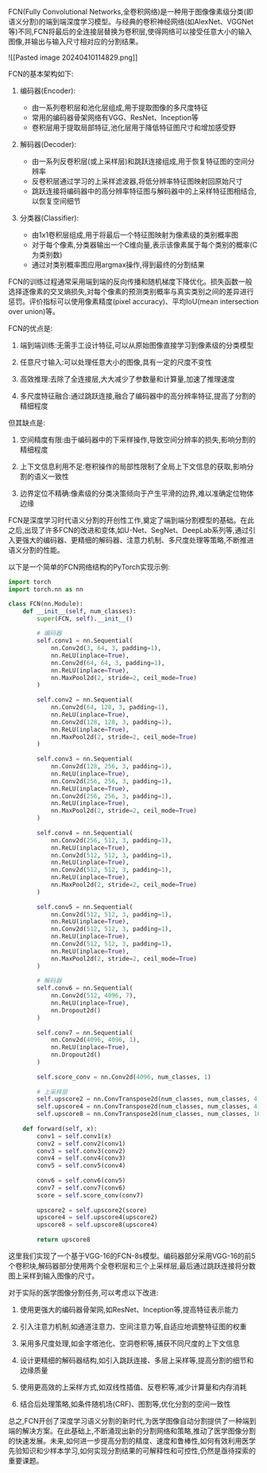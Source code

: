 FCN(Fully Convolutional Networks,全卷积网络)是一种用于图像像素级分类(即语义分割)的端到端深度学习模型。与经典的卷积神经网络(如AlexNet、VGGNet等)不同,FCN将最后的全连接层替换为卷积层,使得网络可以接受任意大小的输入图像,并输出与输入尺寸相对应的分割结果。

![[Pasted image 20240410114829.png]]

FCN的基本架构如下:

1. 编码器(Encoder):
   - 由一系列卷积层和池化层组成,用于提取图像的多尺度特征
   - 常用的编码器骨架网络有VGG、ResNet、Inception等
   - 卷积层用于提取局部特征,池化层用于降低特征图尺寸和增加感受野
   
2. 解码器(Decoder):
   - 由一系列反卷积层(或上采样层)和跳跃连接组成,用于恢复特征图的空间分辨率
   - 反卷积层通过学习的上采样滤波器,将低分辨率特征图映射回原始尺寸
   - 跳跃连接将编码器中的高分辨率特征图与解码器中的上采样特征图相结合,以恢复空间细节
   
3. 分类器(Classifier):
   - 由1x1卷积层组成,用于将最后一个特征图映射为像素级的类别概率图
   - 对于每个像素,分类器输出一个C维向量,表示该像素属于每个类别的概率(C为类别数)
   - 通过对类别概率图应用argmax操作,得到最终的分割结果

FCN的训练过程通常采用端到端的反向传播和随机梯度下降优化。损失函数一般选择逐像素的交叉熵损失,对每个像素的预测类别概率与真实类别之间的差异进行惩罚。评价指标可以使用像素精度(pixel accuracy)、平均IoU(mean intersection over union)等。

FCN的优点是:

1. 端到端训练:无需手工设计特征,可以从原始图像直接学习到像素级的分类模型

2. 任意尺寸输入:可以处理任意大小的图像,具有一定的尺度不变性

3. 高效推理:去除了全连接层,大大减少了参数量和计算量,加速了推理速度

4. 多尺度特征融合:通过跳跃连接,融合了编码器中的高分辨率特征,提高了分割的精细程度

但其缺点是:

1. 空间精度有限:由于编码器中的下采样操作,导致空间分辨率的损失,影响分割的精细程度

2. 上下文信息利用不足:卷积操作的局部性限制了全局上下文信息的获取,影响分割的语义一致性

3. 边界定位不精确:像素级的分类决策倾向于产生平滑的边界,难以准确定位物体边缘

FCN是深度学习时代语义分割的开创性工作,奠定了端到端分割模型的基础。在此之后,出现了许多FCN的改进和变体,如U-Net、SegNet、DeepLab系列等,通过引入更强大的编码器、更精细的解码器、注意力机制、多尺度处理等策略,不断推进语义分割的性能。

以下是一个简单的FCN网络结构的PyTorch实现示例:

```python
import torch
import torch.nn as nn

class FCN(nn.Module):
    def __init__(self, num_classes):
        super(FCN, self).__init__()
        
        # 编码器
        self.conv1 = nn.Sequential(
            nn.Conv2d(3, 64, 3, padding=1),
            nn.ReLU(inplace=True),
            nn.Conv2d(64, 64, 3, padding=1),
            nn.ReLU(inplace=True),
            nn.MaxPool2d(2, stride=2, ceil_mode=True)
        )
        
        self.conv2 = nn.Sequential(
            nn.Conv2d(64, 128, 3, padding=1),
            nn.ReLU(inplace=True),
            nn.Conv2d(128, 128, 3, padding=1),
            nn.ReLU(inplace=True),
            nn.MaxPool2d(2, stride=2, ceil_mode=True)
        )
        
        self.conv3 = nn.Sequential(
            nn.Conv2d(128, 256, 3, padding=1),
            nn.ReLU(inplace=True),
            nn.Conv2d(256, 256, 3, padding=1),
            nn.ReLU(inplace=True),
            nn.Conv2d(256, 256, 3, padding=1),
            nn.ReLU(inplace=True),
            nn.MaxPool2d(2, stride=2, ceil_mode=True)
        )
        
        self.conv4 = nn.Sequential(
            nn.Conv2d(256, 512, 3, padding=1),
            nn.ReLU(inplace=True),
            nn.Conv2d(512, 512, 3, padding=1),
            nn.ReLU(inplace=True),
            nn.Conv2d(512, 512, 3, padding=1),
            nn.ReLU(inplace=True),
            nn.MaxPool2d(2, stride=2, ceil_mode=True)
        )
        
        self.conv5 = nn.Sequential(
            nn.Conv2d(512, 512, 3, padding=1),
            nn.ReLU(inplace=True),
            nn.Conv2d(512, 512, 3, padding=1),
            nn.ReLU(inplace=True),
            nn.Conv2d(512, 512, 3, padding=1),
            nn.ReLU(inplace=True),
            nn.MaxPool2d(2, stride=2, ceil_mode=True)
        )
        
        # 解码器
        self.conv6 = nn.Sequential(
            nn.Conv2d(512, 4096, 7),
            nn.ReLU(inplace=True),
            nn.Dropout2d()
        )
        
        self.conv7 = nn.Sequential(
            nn.Conv2d(4096, 4096, 1),
            nn.ReLU(inplace=True),
            nn.Dropout2d()
        )
        
        self.score_conv = nn.Conv2d(4096, num_classes, 1)
        
        # 上采样层
        self.upscore2 = nn.ConvTranspose2d(num_classes, num_classes, 4, stride=2, bias=False)
        self.upscore4 = nn.ConvTranspose2d(num_classes, num_classes, 4, stride=2, bias=False)
        self.upscore8 = nn.ConvTranspose2d(num_classes, num_classes, 16, stride=8, bias=False)
        
    def forward(self, x):
        conv1 = self.conv1(x)
        conv2 = self.conv2(conv1)
        conv3 = self.conv3(conv2)
        conv4 = self.conv4(conv3)
        conv5 = self.conv5(conv4)
        
        conv6 = self.conv6(conv5)
        conv7 = self.conv7(conv6)
        score = self.score_conv(conv7)
        
        upscore2 = self.upscore2(score)
        upscore4 = self.upscore4(upscore2)
        upscore8 = self.upscore8(upscore4)
        
        return upscore8
```

这里我们实现了一个基于VGG-16的FCN-8s模型。编码器部分采用VGG-16的前5个卷积块,解码器部分使用两个全卷积层和三个上采样层,最后通过跳跃连接将分数图上采样到输入图像的尺寸。

对于实际的医学图像分割任务,可以考虑以下改进:

1. 使用更强大的编码器骨架网,如ResNet、Inception等,提高特征表示能力

2. 引入注意力机制,如通道注意力、空间注意力等,自适应地调整特征图的权重

3. 采用多尺度处理,如金字塔池化、空洞卷积等,捕获不同尺度的上下文信息

4. 设计更精细的解码器结构,如引入跳跃连接、多层上采样等,提高分割的细节和边缘质量

5. 使用更高效的上采样方式,如双线性插值、反卷积等,减少计算量和内存消耗

6. 结合后处理策略,如条件随机场(CRF)、图割等,优化分割的空间一致性

总之,FCN开创了深度学习语义分割的新时代,为医学图像自动分割提供了一种端到端的解决方案。在此基础上,不断涌现出新的分割网络和策略,推动了医学图像分割的快速发展。未来,如何进一步提高分割的精度、速度和鲁棒性,如何有效利用医学先验知识和少样本学习,如何实现分割结果的可解释性和可控性,仍然是亟待探索的重要课题。